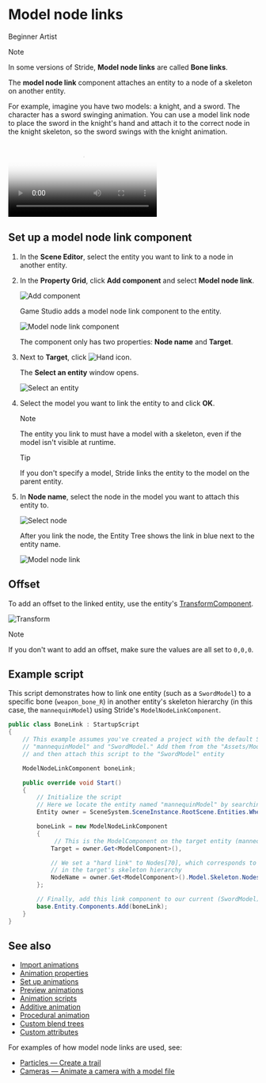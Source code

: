 # Model node links

<span class="badge text-bg-primary">Beginner</span>
<span class="badge text-bg-success">Artist</span>

>[!Note]
>In some versions of Stride, **Model node links** are called **Bone links**.

The **model node link** component attaches an entity to a node of a skeleton on another entity.

For example, imagine you have two models: a knight, and a sword. The character has a sword swinging animation. You can use a model link node to place the sword in the knight's hand and attach it to the correct node in the knight skeleton, so the sword swings with the knight animation.

<div class="ratio ratio-16x9 mb-3">
<video autoplay loop class="responsive-video" poster="../particles/tutorials/media/sword-slash-1.jpg">
   <source src="../particles/tutorials/media/sword-slash-1.mp4" type="video/mp4">
</video>
</div>

## Set up a model node link component

1. In the **Scene Editor**, select the entity you want to link to a node in another entity.
2. In the **Property Grid**, click **Add component** and select **Model node link**.

    ![Add component](../particles/tutorials/media/add-model-node-link.png)

    Game Studio adds a model node link component to the entity.

    ![Model node link component](media/model-node-component.png)

    The component only has two properties: **Node name** and **Target**.

3. Next to **Target**, click ![Hand icon](~/manual/game-studio/media/hand-icon.png).

    The **Select an entity** window opens.

    ![Select an entity](media/select-an-entity-window.png)

4. Select the model you want to link the entity to and click **OK**.

    > [!Note]
    > The entity you link to must have a model with a skeleton, even if the model isn't visible at runtime.

    > [!Tip]
    > If you don't specify a model, Stride links the entity to the model on the parent entity.

5. In **Node name**, select the node in the model you want to attach this entity to.

    ![Select node](media/select-node.png)

    After you link the node, the Entity Tree shows the link in blue next to the entity name.
    
    ![Model node link](media/model-node-link-sword-added.png)

## Offset

To add an offset to the linked entity, use the entity's [TransformComponent](xref:Stride.Engine.TransformComponent).

![Transform](media/transform-component.png)

> [!Note]
> If you don't want to add an offset, make sure the values are all set to `0,0,0`.

## Example script

This script demonstrates how to link one entity (such as a `SwordModel`) to a specific bone (`weapon_bone_R`) in another entity's skeleton hierarchy (in this case, the `mannequinModel`) using Stride's `ModelNodeLinkComponent`.

```csharp
public class BoneLink : StartupScript
{
    // This example assumes you've created a project with the default Stride models
    // "mannequinModel" and "SwordModel." Add them from the "Assets/Models" folder to your scene,
    // and then attach this script to the "SwordModel" entity

    ModelNodeLinkComponent boneLink;

    public override void Start()
    {
        // Initialize the script
        // Here we locate the entity named "mannequinModel" by searching the root scene's entities
        Entity owner = SceneSystem.SceneInstance.RootScene.Entities.Where(e => e.Name == "mannequinModel").Single();

        boneLink = new ModelNodeLinkComponent
        {
             // This is the ModelComponent on the target entity (mannequinModel)
            Target = owner.Get<ModelComponent>(),

            // We set a "hard link" to Nodes[70], which corresponds to "weapon_bone_R"
            // in the target's skeleton hierarchy
            NodeName = owner.Get<ModelComponent>().Model.Skeleton.Nodes[70].Name
        };

        // Finally, add this link component to our current (SwordModel) entity
        base.Entity.Components.Add(boneLink);
    }
}
```

## See also

* [Import animations](import-animations.md)
* [Animation properties](animation-properties.md)
* [Set up animations](set-up-animations.md)
* [Preview animations](preview-animations.md)
* [Animation scripts](animation-scripts.md)
* [Additive animation](additive-animation.md)
* [Procedural animation](procedural-animation.md)
* [Custom blend trees](custom-blend-trees.md)
* [Custom attributes](custom-attributes.md)

For examples of how model node links are used, see:

* [Particles — Create a trail](../particles/tutorials/create-a-trail.md)
* [Cameras — Animate a camera with a model file](../graphics/cameras/animate-a-camera-with-a-model-file.md)
